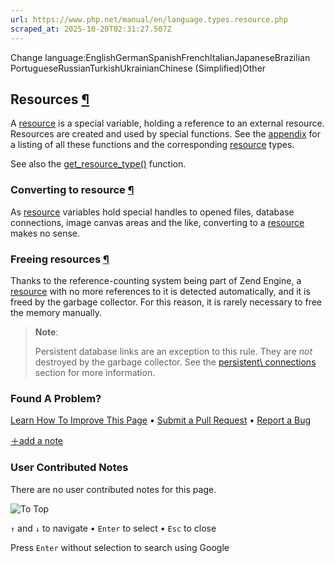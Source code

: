 ```yaml
---
url: https://www.php.net/manual/en/language.types.resource.php
scraped_at: 2025-10-20T02:31:27.507Z
---
```


Change language:EnglishGermanSpanishFrenchItalianJapaneseBrazilian PortugueseRussianTurkishUkrainianChinese (Simplified)Other

## Resources [¶](https://www.php.net/manual/en/language.types.resource.php\#language.types.resource)

A [resource](https://www.php.net/manual/en/language.types.resource.php) is a special variable, holding a reference to an
external resource. Resources are created and used by special functions. See
the [appendix](https://www.php.net/manual/en/resource.php) for a listing of all these
functions and the corresponding [resource](https://www.php.net/manual/en/language.types.resource.php) types.


See also the [get\_resource\_type()](https://www.php.net/manual/en/function.get-resource-type.php) function.


### Converting to resource [¶](https://www.php.net/manual/en/language.types.resource.php\#language.types.resource.casting)

As [resource](https://www.php.net/manual/en/language.types.resource.php) variables hold special handles to opened files,
database connections, image canvas areas and the like, converting to a
[resource](https://www.php.net/manual/en/language.types.resource.php) makes no sense.


### Freeing resources [¶](https://www.php.net/manual/en/language.types.resource.php\#language.types.resource.self-destruct)

Thanks to the reference-counting system being part of Zend Engine,
a [resource](https://www.php.net/manual/en/language.types.resource.php) with no more references to it is detected
automatically, and it is freed by the garbage collector. For this reason, it
is rarely necessary to free the memory manually.


> **Note**:
>
> Persistent database links are an exception to this rule. They are
> _not_ destroyed by the garbage collector. See the
> [persistent\\
> connections](https://www.php.net/manual/en/features.persistent-connections.php) section for more information.

### Found A Problem?

[Learn How To Improve This Page](https://github.com/php/doc-base/blob/master/README.md "This will take you to our contribution guidelines on GitHub")
•
[Submit a Pull Request](https://github.com/php/doc-en/blob/master/language/types/resource.xml)
•
[Report a Bug](https://github.com/php/doc-en/issues/new?body=From%20manual%20page:%20https:%2F%2Fphp.net%2Flanguage.types.resource%0A%0A---)

[＋add a note](https://www.php.net/manual/add-note.php?sect=language.types.resource&repo=en&redirect=https://www.php.net/manual/en/language.types.resource.php)

### User Contributed Notes

There are no user contributed notes for this page.

![To Top](https://www.php.net/images/to-top@2x.png)

`↑` and `↓` to navigate •
`Enter` to select •
`Esc` to close


Press `Enter` without
selection to search using Google